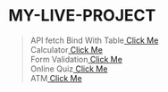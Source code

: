 # MY-LIVE-PROJECT
>API fetch Bind With Table<a href="https://utkarsh-d72.github.io/MY-PROJECT/Json api table/index.html" target="_blank"> Click Me</a><br> 
>Calculator<a href="https://utkarsh-d72.github.io/MY-PROJECT/calulator/index.html" target="_blank">                     Click Me</a> <br>
>Form Validation<a href="https://utkarsh-d72.github.io/MY-PROJECT/form Validation/index.html" target="_blank">                     Click Me</a> <br>
>Online Quiz<a href="https://utkarsh-d72.github.io/MY-PROJECT/Online_Quiz/index.html" target="_blank">                     Click Me</a> <br>
>ATM<a href="https://utkarsh-d72.github.io/MY-PROJECT/form Validation/index.html" target="_blank">                     Click Me</a> <br>
